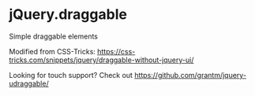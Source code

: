 # jQuery.draggable
Simple draggable elements

Modified from CSS-Tricks:
https://css-tricks.com/snippets/jquery/draggable-without-jquery-ui/

Looking for touch support? Check out https://github.com/grantm/jquery-udraggable/
